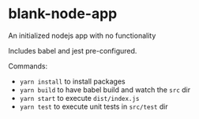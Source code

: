 # blank-node-app
An initialized nodejs app with no functionality

Includes babel and jest pre-configured.

Commands:
- `yarn install` to install packages
- `yarn build` to have babel build and watch the `src` dir
- `yarn start` to execute `dist/index.js`
- `yarn test` to execute unit tests in `src/test` dir
